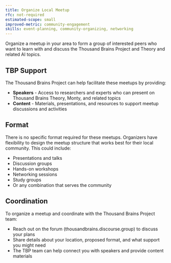 ```yaml
---
title: Organize Local Meetup
rfc: not-required
estimated-scope: small
improved-metric: community-engagement
skills: event-planning, community-organizing, networking
---
```


Organize a meetup in your area to form a group of interested peers who want to learn with and discuss the Thousand Brains Project and Theory and related AI topics.

## TBP Support

The Thousand Brains Project can help facilitate these meetups by providing:
- **Speakers** - Access to researchers and experts who can present on Thousand Brains Theory, Monty, and related topics
- **Content** - Materials, presentations, and resources to support meetup discussions and activities

## Format

There is no specific format required for these meetups. Organizers have flexibility to design the meetup structure that works best for their local community. This could include:
- Presentations and talks
- Discussion groups
- Hands-on workshops
- Networking sessions
- Study groups
- Or any combination that serves the community

## Coordination

To organize a meetup and coordinate with the Thousand Brains Project team:
- Reach out on the forum (thousandbrains.discourse.group) to discuss your plans
- Share details about your location, proposed format, and what support you might need
- The TBP team can help connect you with speakers and provide content materials

